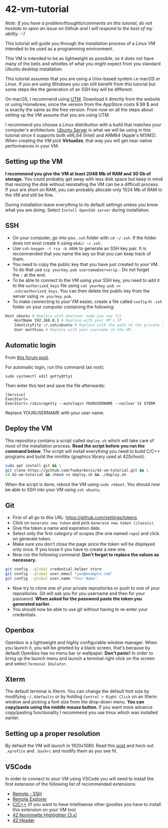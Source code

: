 # 42-vm-tutorial

*Note: If you have a problem/thoughts/comments on this tutorial, do not*
*hesitate to open an issue on Github and I will respond to the best of my*
*ability. :-)*

This tutorial will guide you through the installation process of a Linux VM
intended to be used as a programming environment.

This VM is intended to be as lightweight as possible, so it does not have
many of the bells and whistles of what you might expect from you standard
Ubuntu desktop installation.

This tutorial assumes that you are using a Unix-based system i.e macOS or
Linux. If you are using Windows you can still benefit from this tutorial
but some steps like the generation of an SSH key will be different.

On macOS, I recommend using [UTM](https://mac.getutm.app/). Download
it directly from the website or using Homebrew, since the version from the
AppStore costs 9.99 $ and is exactly the same as the free version. From now
on all the steps about setting up the VM assume that you are using UTM.

I recommend you choose a Linux distribution with a build that matches your
computer's architecture. [Ubuntu
Server](https://ubuntu.com/download/server) is what we will be using in
this tutorial since it supports both x86_64 (Intel) and ARM64 (Apple's
M1/M2). When creating the VM pick **Virtualize**, that way you will get
near native performances in your VM.

## Setting up the VM
**I recommend you give the VM at least 2048 Mb of RAM and 30 Gb of**
**storage.** You could probably get away with less disk space but keep in
mind that resizing the disk without reinstalling the VM can be a difficult
process. If your are short on RAM, you can probably allocate only 1024 Mb
of RAM to the VM and still be fine.

During installation leave everything to its default settings unless you
know what you are doing. Select `Install OpenSSH server` during
installation.

## SSH
+ On your computer, go into you `.ssh` folder with `cd ~/.ssh`. If the
  folder does not exist create it using `mkdir ~/.ssh`.
+ Use `ssh-keygen -t rsa -b 4096` to generate an SSH key pair. It is
  recommended that you name the key so that you can keep track of them.
+ You need to copy the public key that you have just created to your VM. To
  do that use `scp yourkey.pub username@serverip:`. Do not forget
the `:` at the end.
+ To be able to connect to the VM using your SSH key, you need to add it to
  the `authorized_keys` file using `cat yourkey.pub >>
.ssh/authorized_keys`. You can then delete the public key from the server
using `rm yourkey.pub`.
+ To make connecting to your VM easier, create a file called `config` in
  `.ssh` folder on your computer containing the following:
```sh
Host ubuntu # Replace with whatever name you see fit
    HostName 192.168.0.1 # Replace with your VM's IP
    IdentityFile ~/.ssh/ubuntu # Replace with the path to the private SSH key you have just created (the one without .pub at the end)
    User matthieu # Replace with your username on the VM
```

## Automatic login
From [this forum post](https://forums.debian.net/viewtopic.php?t=123694).

For automatic login, run this command (as root):

```
sudo systemctl edit getty@tty1
```

Then enter this text and save the file afterwards:

```
[Service]
ExecStart=
ExecStart=-/sbin/agetty --autologin YOURUSERNAME --noclear %I $TERM
```

Replace YOURUSERNAME with your user name.

## Deploy the VM
This repository contains a script called `deploy.sh` which will take care
of most of the installation process. **Read the script before you run the**
**command below.** The script will install everything you need to build C/C++
programs and build the minilibx (graphics library used at 42School).
```sh
sudo apt install git && \
git clone https://github.com/foobarberis/42-vm-tutorial.git && \
cd 42-vm-tutorial && chmod +x deploy.sh && ./deploy.sh
```
When the script is done, reboot the VM using `sudo reboot`. You should now
be able to SSH into your VM using `ssh ubuntu`.

## Git
+ First of all go to this URL: https://github.com/settings/tokens
+ Click on `Generate new token` and pick `Generate new token (classic)`.
+ Give the token a name and expiration date.
+ Select only the first category of scopes (the one named `repo`) and click
  on generate token.
+ Make sure you don't close the page since the token will be displayed only
  once. If you loose it you have to create a new one.
+ Now run the following command. **Don't forget to replace the values as**
  **necessary.**
```sh
git config --global credential.helper store
git config --global user.email "you@example.com"
git config --global user.name "Your Name"
```
+ Now try to clone one of your private repositories or push to one of your
  repositories. Git will ask you for you username and then for your
password. **When asked for the password paste the token you generated
earlier.**
+ You should now be able to use git without having to re-enter your
  credentials.

## Openbox
Openbox is a lightweight and highly configurable window manager. When you
launch it, you will be greeted by a black screen, that's because by default
Openbox has no menu bar or wallpaper. **Don't panic!** In order to bring
up the launch menu and launch a terminal right click on the screen and
select `Terminal Emulator`.

## Xterm
The default terminal is Xterm. You can change the default font size by
modifying `~/.Xdefaults` or by holding `Control + Right Click` on an Xterm
window and picking a font size from the drop-down menu. **You can**
**copy/paste using the middle mouse button.** If you want more advance
copy/pasting functionality I recommend you use tmux which was installed
earlier.

## Setting up a proper resolution
By default the VM will launch in 1920x1080. Read this
[post](https://askubuntu.com/a/377944) and heck out `.xprofile` and
`.bashrc` and modify them as you see fit.

## VSCode
In order to connect to your VM using VSCode you will need to install the first
extension of the following list of recommended extensions:
+ [Remote - SSH](https://marketplace.visualstudio.com/items?itemName=ms-vscode-remote.remote-ssh)
+ [Remote Explorer](https://marketplace.visualstudio.com/items?itemName=ms-vscode.remote-explorer)
+ [C/C++](https://marketplace.visualstudio.com/items?itemName=ms-vscode.cpptools)
  (if you want to have Intellisense other goodies you have to install this
  extension on your VM too)
+ [42 Norminette Highlighter (3.x)](https://marketplace.visualstudio.com/items?itemName=MariusvanWijk-JoppeKoers.codam-norminette-3)
+ [42 Header](https://marketplace.visualstudio.com/items?itemName=kube.42header)
